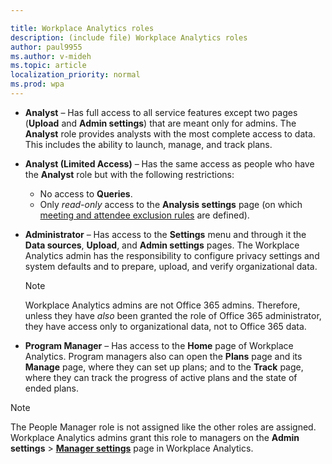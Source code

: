 ```yaml
---

title: Workplace Analytics roles
description: (include file) Workplace Analytics roles 
author: paul9955
ms.author: v-mideh
ms.topic: article
localization_priority: normal 
ms.prod: wpa
---
```


* **Analyst** &ndash; Has full access to all service features except two pages (**Upload** and **Admin settings**) that are meant only for admins. The **Analyst** role provides analysts with the most complete access to data. This includes the ability to launch, manage, and track plans.

* **Analyst (Limited Access)** &ndash; Has the same access as people who have the **Analyst** role but with the following restrictions:
   * No access to **Queries**.
   * Only _read-only_ access to the **Analysis settings** page (on which [meeting and attendee exclusion rules](../tutorials/exclusions-introduction.md) are defined).

* **Administrator** &ndash; Has access to the **Settings** menu and through it the **Data sources**, **Upload**, and **Admin settings** pages. The Workplace Analytics admin has the responsibility to configure privacy settings and system defaults and to prepare, upload, and verify organizational data.

  > [!NOTE]
  > Workplace Analytics admins are not Office 365 admins. Therefore, unless they have *also* been granted the role of Office 365 administrator, they have access only to organizational data, not to Office 365 data.

* **Program Manager** &ndash; Has access to the **Home** page of Workplace Analytics. Program managers also can open the **Plans** page and its **Manage** page, where they can set up plans; and to the **Track** page, where they can track the progress of active plans and the state of ended plans.

>[!Note]
>The People Manager role is not assigned like the other roles are assigned. Workplace Analytics admins grant this role to managers on the **Admin settings** > [**Manager settings**](../use/settings.md#manager-settings) page in Workplace Analytics.
